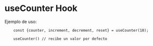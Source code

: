 # useCounter Hook

Ejemplo de uso:
```
    const {counter, increment, decrement, reset} = useCounter(10);

```

```
    useCounter() // recibe un valor por defecto

```
